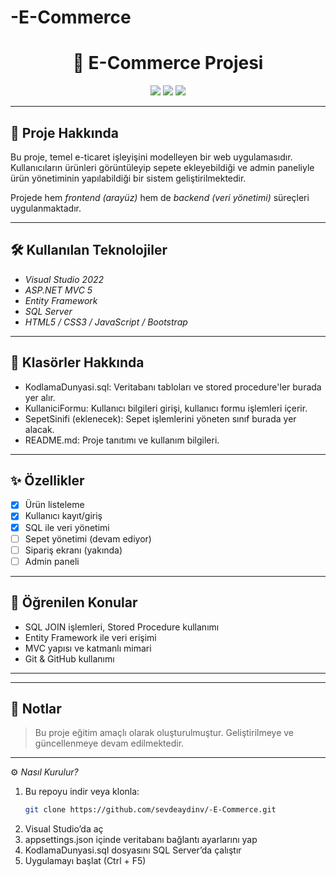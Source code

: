 # -E-Commerce
<h1 align="center">🛒 E-Commerce Projesi</h1>

<p align="center">
  <img src="https://img.shields.io/badge/Status-Geliştiriliyor-blue" />
  <img src="https://img.shields.io/badge/Language-C%23%20|%20SQL-green" />
  <img src="https://img.shields.io/badge/Platform-Windows-lightgrey" />
</p>

---

## 🚀 Proje Hakkında

Bu proje, temel e-ticaret işleyişini modelleyen bir web uygulamasıdır. Kullanıcıların ürünleri görüntüleyip sepete ekleyebildiği ve admin paneliyle ürün yönetiminin yapılabildiği bir sistem geliştirilmektedir.

Projede hem *frontend (arayüz)* hem de *backend (veri yönetimi)* süreçleri uygulanmaktadır.

---

## 🛠️ Kullanılan Teknolojiler

- *Visual Studio 2022*
- *ASP.NET MVC 5*
- *Entity Framework*
- *SQL Server*
- *HTML5 / CSS3 / JavaScript / Bootstrap*

---

## 📁 Klasörler Hakkında

- KodlamaDunyasi.sql: Veritabanı tabloları ve stored procedure'ler burada yer alır.
- KullaniciFormu: Kullanıcı bilgileri girişi, kullanıcı formu işlemleri içerir.
- SepetSinifi (eklenecek): Sepet işlemlerini yöneten sınıf burada yer alacak.
- README.md: Proje tanıtımı ve kullanım bilgileri.

---

## ✨ Özellikler

- [x] Ürün listeleme
- [x] Kullanıcı kayıt/giriş
- [x] SQL ile veri yönetimi
- [ ] Sepet yönetimi (devam ediyor)
- [ ] Sipariş ekranı (yakında)
- [ ] Admin paneli

---

## 🧠 Öğrenilen Konular

- SQL JOIN işlemleri, Stored Procedure kullanımı
- Entity Framework ile veri erişimi
- MVC yapısı ve katmanlı mimari
- Git & GitHub kullanımı

---


---

## 📌 Notlar

> Bu proje eğitim amaçlı olarak oluşturulmuştur. Geliştirilmeye ve güncellenmeye devam edilmektedir.

---
⚙️ *Nasıl Kurulur?*

1. Bu repoyu indir veya klonla:
   ```bash
   git clone https://github.com/sevdeaydinv/-E-Commerce.git
2.	Visual Studio’da aç
3.	appsettings.json içinde veritabanı bağlantı ayarlarını yap
4.	KodlamaDunyasi.sql dosyasını SQL Server’da çalıştır
5.	Uygulamayı başlat (Ctrl + F5)

